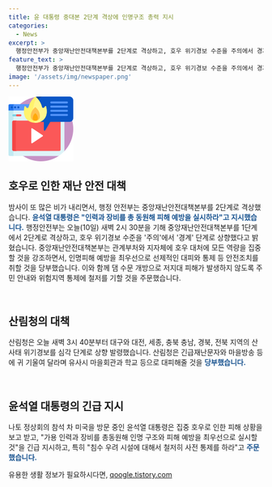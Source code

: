 ```yaml
---
title: 윤 대통령 중대본 2단계 격상에 인명구조 총력 지시
categories:
  - News
excerpt: >
  행정안전부가 중앙재난안전대책본부를 2단계로 격상하고, 호우 위기경보 수준을 주의에서 경계 단계로 상향했다. 관계부처와 지자체에 호우 대처에 모든 역량을 집중하며, 인명피해 예방을 최우선으로 선제적인 대피와 통제 등 안전조치를 취할 것을 당부했다. 산림청은 대부분의 지역에서 산사태 위기경보를 심각 단계로 상향하고, 윤석열 대통령은 인력과 장비를 동원해 피해 예방을 지시했다.
feature_text: >
  행정안전부가 중앙재난안전대책본부를 2단계로 격상하고, 호우 위기경보 수준을 주의에서 경계 단계로 상향했다. 관계부처와 지자체에 호우 대처에 모든 역량을 집중하며, 인명피해 예방을 최우선으로 선제적인 대피와 통제 등 안전조치를 취할 것을 당부했다. 산림청은 대부분의 지역에서 산사태 위기경보를 심각 단계로 상향하고, 윤석열 대통령은 인력과 장비를 동원해 피해 예방을 지시했다.
image: '/assets/img/newspaper.png'
---
```


<p><img src="/assets/img/news.png" alt="rentncar 속보" /></p>

<h2 data-ke-size="size26">호우로 인한 재난 안전 대책</h2>

<p data-ke-size="size16">밤사이 또 많은 비가 내리면서, 행정 안전부는 중앙재난안전대책본부를 2단계로 격상했습니다. <b><span style="color: #1a5490;">윤석열 대통령은 "인력과 장비를 총 동원해 피해 예방을 실시하라"고 지시했습니다.</span></b> 행정안전부는 오늘(10일) 새벽 2시 30분을 기해 중앙재난안전대책본부를 1단계에서 2단계로 격상하고, 호우 위기경보 수준을 '주의'에서 '경계' 단계로 상향했다고 밝혔습니다. 중앙재난안전대책본부는 관계부처와 지자체에 호우 대처에 모든 역량을 집중할 것을 강조하면서, 인명피해 예방을 최우선으로 선제적인 대피와 통제 등 안전조치를 취할 것을 당부했습니다. 이와 함께 댐 수문 개방으로 저지대 피해가 발생하지 않도록 주민 안내와 위험지역 통제에 철저를 기할 것을 주문했습니다.</p>

<p data-ke-size="size16">&nbsp;</p>

<h2 data-ke-size="size26">산림청의 대책</h2>

<p data-ke-size="size16">산림청은 오늘 새벽 3시 40분부터 대구와 대전, 세종, 충북 충남, 경북, 전북 지역의 산사태 위기경보를 심각 단계로 상향 발령했습니다. 산림청은 긴급재난문자와 마을방송 등에 귀 기울여 달라며 유사시 마을회관과 학교 등으로 대피해줄 것을 <b><span style="color: #1a5490;">당부했습니다.</span></b></p>

<p data-ke-size="size16">&nbsp;</p>

<h2 data-ke-size="size26">윤석열 대통령의 긴급 지시</h2>

<p data-ke-size="size16">나토 정상회의 참석 차 미국을 방문 중인 윤석열 대통령은 집중 호우로 인한 피해 상황을 보고 받고, "가용 인력과 장비를 총동원해 인명 구조와 피해 예방을 최우선으로 실시할 것"을 긴급 지시하고, 특히 "침수 우려 시설에 대해서 철저히 사전 통제를 하라"고 <b><span style="color: #1a5490;">주문했습니다.</span></b></p>
유용한 생활 정보가 필요하시다면, <a href="https://qoogle.tistory.com" rel="dofollow">qoogle.tistory.com</a>


